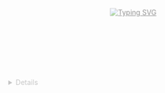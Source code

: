 <!-- CSS Animations -->
<style>
@keyframes fadeInUp {
  from {
    opacity: 0;
    transform: translateY(30px);
  }
  to {
    opacity: 1;
    transform: translateY(0);
  }
}

@keyframes fadeIn {
  from {
    opacity: 0;
  }
  to {
    opacity: 1;
  }
}

@keyframes slideInLeft {
  from {
    opacity: 0;
    transform: translateX(-30px);
  }
  to {
    opacity: 1;
    transform: translateX(0);
  }
}

@keyframes slideInRight {
  from {
    opacity: 0;
    transform: translateX(30px);
  }
  to {
    opacity: 1;
    transform: translateX(0);
  }
}

@keyframes bounceIn {
  0% {
    opacity: 0;
    transform: scale(0.3);
  }
  50% {
    opacity: 1;
    transform: scale(1.05);
  }
  70% {
    transform: scale(0.9);
  }
  100% {
    opacity: 1;
    transform: scale(1);
  }
}

@keyframes pulse {
  0% {
    transform: scale(1);
  }
  50% {
    transform: scale(1.05);
  }
  100% {
    transform: scale(1);
  }
}

.fade-in-up {
  animation: fadeInUp 0.8s ease-out forwards;
}

.fade-in {
  animation: fadeIn 1s ease-out forwards;
}

.slide-in-left {
  animation: slideInLeft 0.8s ease-out forwards;
}

.slide-in-right {
  animation: slideInRight 0.8s ease-out forwards;
}

.bounce-in {
  animation: bounceIn 1s ease-out forwards;
}

.pulse:hover {
  animation: pulse 0.6s ease-in-out;
}

.delay-1 { animation-delay: 0.1s; }
.delay-2 { animation-delay: 0.2s; }
.delay-3 { animation-delay: 0.3s; }
.delay-4 { animation-delay: 0.4s; }
.delay-5 { animation-delay: 0.5s; }
.delay-6 { animation-delay: 0.6s; }
.delay-7 { animation-delay: 0.7s; }
.delay-8 { animation-delay: 0.8s; }
.delay-9 { animation-delay: 0.9s; }
.delay-10 { animation-delay: 1.0s; }

/* Initial state - hidden */
[class*="fade-"], [class*="slide-"], [class*="bounce-"] {
  opacity: 0;
}

/* Smooth transitions for interactive elements */
img, a {
  transition: transform 0.3s ease, opacity 0.3s ease;
}

img:hover {
  transform: scale(1.1);
}
</style>

<p align="center" class="fade-in-up">
<!-- CSS Animations -->
<style>
@keyframes fadeInUp {
  from {
    opacity: 0;
    transform: translateY(30px);
  }
  to {
    opacity: 1;
    transform: translateY(0);
  }
}

@keyframes fadeIn {
  from {
    opacity: 0;
  }
  to {
    opacity: 1;
  }
}

@keyframes slideInLeft {
  from {
    opacity: 0;
    transform: translateX(-30px);
  }
  to {
    opacity: 1;
    transform: translateX(0);
  }
}

@keyframes slideInRight {
  from {
    opacity: 0;
    transform: translateX(30px);
  }
  to {
    opacity: 1;
    transform: translateX(0);
  }
}

@keyframes bounceIn {
  0% {
    opacity: 0;
    transform: scale(0.3);
  }
  50% {
    opacity: 1;
    transform: scale(1.05);
  }
  70% {
    transform: scale(0.9);
  }
  100% {
    opacity: 1;
    transform: scale(1);
  }
}

.fade-in-up {
  animation: fadeInUp 0.8s ease-out forwards;
}

.fade-in {
  animation: fadeIn 1s ease-out forwards;
}

.slide-in-left {
  animation: slideInLeft 0.8s ease-out forwards;
}

.slide-in-right {
  animation: slideInRight 0.8s ease-out forwards;
}

.bounce-in {
  animation: bounceIn 1s ease-out forwards;
}

.delay-1 { animation-delay: 0.1s; }
.delay-2 { animation-delay: 0.2s; }
.delay-3 { animation-delay: 0.3s; }
.delay-4 { animation-delay: 0.4s; }
.delay-5 { animation-delay: 0.5s; }
.delay-6 { animation-delay: 0.6s; }
.delay-7 { animation-delay: 0.7s; }
.delay-8 { animation-delay: 0.8s; }
.delay-9 { animation-delay: 0.9s; }
.delay-10 { animation-delay: 1.0s; }

/* Initial state - hidden */
[class*="fade-"], [class*="slide-"], [class*="bounce-"] {
  opacity: 0;
}
</style>

<p align="center" class="fade-in-up">
  <!-- Typing SVG by DenverCoder1 - https://github.com/DenverCoder1/readme-typing-svg -->
  <a href="https://git.io/typing-svg"><img src="https://readme-typing-svg.demolab.com?font=Jouca&duration=4000&pause=2000&color=F718A4&center=true&vCenter=true&width=509&lines=Fullstack%2C+Mobile+%26+Game+Developer;Apprentice+at+LISSI;Master+degree+student+at+UPEC;%22It's+all+talk+until+the+code+runs.%22+%C2%AF%5C_(%E3%83%84)_%2F%C2%AF" alt="Typing SVG" /></a>
</p>

<!-- Social icons section -->
<p align="center" class="fade-in delay-2">
  <a href="https://www.youtube.com/c/Jouca" class="bounce-in delay-3"><img width="32px" alt="Youtube" title="Youtube" src="https://i.imgur.com/qiXu7b2.png"/></a>
<p align="center" class="fade-in delay-2">
  <a href="https://www.youtube.com/c/Jouca" class="bounce-in delay-3"><img width="32px" alt="Youtube" title="Youtube" src="https://i.imgur.com/qiXu7b2.png"/></a>
  &#8287;&#8287;&#8287;&#8287;&#8287;
  <a href="https://www.linkedin.com/in/diego-roulle-b70869232/" class="bounce-in delay-4"><img width="32px" alt="LinkedIn" title="LinkedIn" src="https://i.imgur.com/yRpa1dQ.png"/></a>
  <a href="https://www.linkedin.com/in/diego-roulle-b70869232/" class="bounce-in delay-4"><img width="32px" alt="LinkedIn" title="LinkedIn" src="https://i.imgur.com/yRpa1dQ.png"/></a>
  &#8287;&#8287;&#8287;&#8287;&#8287;
  <a href="https://twitter.com/JoucaJouca" class="bounce-in delay-5"><img width="32px" alt="Twitter" title="Twitter" src="https://i.imgur.com/AixJgnm.png"/></a>
  <a href="https://twitter.com/JoucaJouca" class="bounce-in delay-5"><img width="32px" alt="Twitter" title="Twitter" src="https://i.imgur.com/AixJgnm.png"/></a>
  &#8287;&#8287;&#8287;&#8287;&#8287;
  <a href="https://discord.gg/jouca-s-manor-922966061060616214" alt="Discord" title="Jouca's Discord Server" class="bounce-in delay-6"><img width="32px" src="https://i.imgur.com/OViZO8J.png"/></a>
  <a href="https://discord.gg/jouca-s-manor-922966061060616214" alt="Discord" title="Jouca's Discord Server" class="bounce-in delay-6"><img width="32px" src="https://i.imgur.com/OViZO8J.png"/></a>
  &#8287;&#8287;&#8287;&#8287;&#8287;
  <a href="https://ko-fi.com/gdutils" class="bounce-in delay-7"><img width="32px" alt="Ko-fi" title="Buy me a coffee" src="https://i.imgur.com/PpLeD3K.png"/></a>
  <a href="https://ko-fi.com/gdutils" class="bounce-in delay-7"><img width="32px" alt="Ko-fi" title="Buy me a coffee" src="https://i.imgur.com/PpLeD3K.png"/></a>
</p>

<!-- Social badges section -->
<!-- Badges with custom icons - https://github.com/DenverCoder1/custom-icon-badges -->
<!-- View counter - https://github.com/DenverCoder1/Simple-View-Counter -->
<p align="center" class="fade-in-up delay-8">
  <a href="https://github.com/Jouca?tab=repositories&sort=stargazers" class="slide-in-left delay-9">
<p align="center" class="fade-in-up delay-8">
  <a href="https://github.com/Jouca?tab=repositories&sort=stargazers" class="slide-in-left delay-9">
    <img alt="total stars" title="Total stars on GitHub" src="https://custom-icon-badges.demolab.com/github/stars/Jouca?color=55960c&style=for-the-badge&labelColor=488207&logo=star"/></a>
  <a href="https://github.com/DenverCoder1?tab=followers" class="fade-in delay-10">
  <a href="https://github.com/DenverCoder1?tab=followers" class="fade-in delay-10">
    <img alt="followers" title="Follow me on Github" src="https://custom-icon-badges.demolab.com/github/followers/Jouca?color=236ad3&labelColor=1155ba&style=for-the-badge&logo=person-add&label=Follow&logoColor=white"/></a>
  <a href="https://github.com/Jouca/Simple-View-Counter" class="slide-in-right delay-9">
  <a href="https://github.com/Jouca/Simple-View-Counter" class="slide-in-right delay-9">
    <img alt="views" title="GitHub profile views" src="https://clarifygdps.com/github_stats"/></a>
</p>

<details class="fade-in delay-1"> 
<details class="fade-in delay-1"> 
  <summary><h2>🛠️ My Favorite Tools</h2></summary>

  <h3 class="slide-in-left delay-2">👨‍💻 Programming and Markup Languages</h3>
  <h3 class="slide-in-left delay-2">👨‍💻 Programming and Markup Languages</h3>

  <p align="center" class="fade-in-up delay-3">
  <p align="center" class="fade-in-up delay-3">
    <a href="https://github.com/search?q=user%3AJouca+language%3Aassembly"><img alt="Assembly" src="https://custom-icon-badges.demolab.com/badge/Assembly-525252.svg?logo=asm-hex&logoColor=white"></a>
    <a href="https://github.com/search?q=user%3AJouca+language%3Abash"><img alt="Bash" src="https://custom-icon-badges.demolab.com/badge/Bash-121011.svg?logo=gnu-bash&logoColor=white"></a>
    <a href="https://github.com/search?q=user%3AJouca+language%3Ac"><img alt="C" src="https://custom-icon-badges.demolab.com/badge/C-03599C.svg?logo=c-in-hexagon&logoColor=white"></a>
    <a href="https://github.com/search?q=user%3AJouca+language%3Acpp"><img alt="C++" src="https://custom-icon-badges.demolab.com/badge/C++-9C033A.svg?logo=cpp2&logoColor=white"></a>
    <a href="https://github.com/search?q=user%3AJouca+language%3Acsharp"><img alt="C#" src="https://custom-icon-badges.demolab.com/badge/C%23-68217A.svg?logo=cs2&logoColor=white"></a>
    <a href="https://github.com/search?q=user%3AJouca+language%3Acss"><img alt="CSS" src="https://custom-icon-badges.demolab.com/badge/CSS-1572B6.svg?logo=css3&logoColor=white"></a>
    <a href="https://github.com/search?q=user%3AJouca+language%3Adart"><img alt="Dart" src="https://custom-icon-badges.demolab.com/badge/Dart-0175C2.svg?logo=dart&logoColor=white"></a>
    <a href="https://github.com/search?q=user%3AJouca+language%3Adjango"><img alt="Django" src="https://custom-icon-badges.demolab.com/badge/Django-092E20.svg?logo=django&logoColor=white"></a>
    <a href="https://github.com/search?q=user%3AJouca+language%3Agraphql"><img alt="GraphQL" src="https://custom-icon-badges.demolab.com/badge/GraphQL-E10098.svg?logo=graphql&logoColor=white"></a>
    <a href="https://github.com/search?q=user%3AJouca+language%3Ahtml"><img alt="HTML" src="https://custom-icon-badges.demolab.com/badge/HTML-E34F26.svg?logo=html5&logoColor=white"></a>
    <a href="https://github.com/search?q=user%3AJouca+language%3Ahtmx"><img alt="HTMX" src="https://custom-icon-badges.demolab.com/badge/HTMX-0A1C2B.svg?logo=htmx&logoColor=white"></a>
    <a href="https://github.com/search?q=user%3AJouca+language%3Ajava"><img alt="Java" src="https://custom-icon-badges.demolab.com/badge/Java-007396.svg?logo=java&logoColor=white"></a>
    <a href="https://github.com/search?q=user%3AJouca+language%3Ajavascript"><img alt="JavaScript" src="https://custom-icon-badges.demolab.com/badge/JavaScript-F7DF1E.svg?logo=javascript&logoColor=black"></a>
    <a href="https://github.com/search?q=user%3AJouca+language%3Ajson"><img alt="JSON" src="https://custom-icon-badges.demolab.com/badge/JSON-000000.svg?logo=json&logoColor=white"></a>
    <a href="https://github.com/search?q=user%3AJouca+language%3Akotlin"><img alt="Kotlin" src="https://custom-icon-badges.demolab.com/badge/Kotlin-7F52FF.svg?logo=kotlin&logoColor=white"></a>
    <a href="https://github.com/search?q=user%3AJouca+language%3Atex"><img alt="LaTeX" src="https://custom-icon-badges.demolab.com/badge/LaTeX-008080.svg?logo=latex&logoColor=white"></a>
    <a href="https://github.com/search?q=user%3AJouca+language%3Amarkdown"><img alt="Markdown" src="https://custom-icon-badges.demolab.com/badge/Markdown-000000.svg?logo=markdown&logoColor=white"></a>
    <a href="https://github.com/search?q=user%3AJouca+language%3Aphp"><img alt="PHP" src="https://custom-icon-badges.demolab.com/badge/PHP-777BB4.svg?logo=php&logoColor=white"></a>
    <a href="https://github.com/search?q=user%3AJouca+language%3Apowershell"><img alt="PowerShell" src="https://custom-icon-badges.demolab.com/badge/PowerShell-5391FE.svg?logo=powershell&logoColor=white"></a>
    <a href="https://github.com/search?q=user%3AJouca+language%3Apython"><img alt="Python" src="https://custom-icon-badges.demolab.com/badge/Python-3776AB.svg?logo=python&logoColor=white"></a>
    <a href="https://github.com/search?q=user%3AJouca+language%3Aregex"><img alt="Regex" src="https://custom-icon-badges.demolab.com/badge/Regex-FF4154.svg?logo=regex&logoColor=white"></a>
    <a href="https://github.com/search?q=user%3AJouca+language%3Asql"><img alt="SQL" src="https://custom-icon-badges.demolab.com/badge/SQL-025E8C.svg?logo=database&logoColor=white"></a>
    <a href="https://github.com/search?q=user%3AJouca+language%3Atypescript"><img alt="TypeScript" src="https://custom-icon-badges.demolab.com/badge/TypeScript-3178C6.svg?logo=typescript&logoColor=white"></a>
    <a href="https://github.com/search?q=user%3AJouca+language%3Ayaml"><img alt="YAML" src="https://custom-icon-badges.demolab.com/badge/YAML-CB171E.svg?logo=yaml&logoColor=white"></a>
    
  </p>

  <h3 class="slide-in-right delay-4">🗄️ Databases, Internet of Things (IoT) and Cloud Hosting</h3>

  <p align="center" class="fade-in-up delay-5">
    <a href="#"><img alt="Apache" src="https://custom-icon-badges.demolab.com/badge/Apache-D22128.svg?logo=apache&logoColor=white"></a>
    <a href="#"><img alt="Cassandra" src="https://custom-icon-badges.demolab.com/badge/Cassandra-1287B1.svg?logo=apache-cassandra&logoColor=white"></a>
    <a href="#"><img alt="Firebase" src="https://custom-icon-badges.demolab.com/badge/Firebase-FFCA28.svg?logo=firebase&logoColor=black"></a>
    <a href="#"><img alt="Hive" src="https://custom-icon-badges.demolab.com/badge/Hive-FDEE21.svg?logo=apache-hive&logoColor=black"></a>
    <a href="#"><img alt="Kafka" src="https://custom-icon-badges.demolab.com/badge/Kafka-231F20.svg?logo=apache-kafka&logoColor=white"></a>
    <a href="#"><img alt="MariaDB" src="https://custom-icon-badges.demolab.com/badge/MariaDB-003545.svg?logo=mariadb&logoColor=white"></a>
    <a href="#"><img alt="MongoDB" src="https://custom-icon-badges.demolab.com/badge/MongoDB-47A248.svg?logo=mongodb&logoColor=white"></a>
    <a href="#"><img alt="MySQL" src="https://custom-icon-badges.demolab.com/badge/MySQL-4479A1.svg?logo=mysql&logoColor=white"></a>
    <a href="#"><img alt="Neo4J" src="https://custom-icon-badges.demolab.com/badge/Neo4j-008CC1.svg?logo=neo4j&logoColor=white"></a>
    <a href="#"><img alt="Nginx" src="https://custom-icon-badges.demolab.com/badge/Nginx-009639.svg?logo=nginx&logoColor=white"></a>
    <a href="#"><img alt="Oracle" src="https://custom-icon-badges.demolab.com/badge/Oracle-F80000.svg?logo=oracle&logoColor=white"></a>
    <a href="#"><img alt="PostgreSQL" src="https://custom-icon-badges.demolab.com/badge/PostgreSQL-336791.svg?logo=postgresql&logoColor=white"></a>
    <a href="#"><img alt="RabbitMQ" src="https://custom-icon-badges.demolab.com/badge/RabbitMQ-FF6600.svg?logo=rabbitmq&logoColor=white"></a>
    <a href="#"><img alt="Redis" src="https://custom-icon-badges.demolab.com/badge/Redis-DC382D.svg?logo=redis&logoColor=white"></a>
    <a href="#"><img alt="Socket.IO" src="https://custom-icon-badges.demolab.com/badge/Socket.IO-010101.svg?logo=socketdotio&logoColor=white"></a>
    <a href="#"><img alt="SQLite" src="https://custom-icon-badges.demolab.com/badge/SQLite-003B57.svg?logo=sqlite&logoColor=white"></a>
    <a href="#"><img alt="Supabase" src="https://custom-icon-badges.demolab.com/badge/Supabase-3ECF8E.svg?logo=supabase&logoColor=white"></a>
    <a href="#"><img alt="WebSocket" src="https://custom-icon-badges.demolab.com/badge/WebSocket-010101.svg?logo=websocket&logoColor=white"></a>
  </p>

  <h3 class="slide-in-left delay-6">🧰 Frameworks and Libraries</h3>

  <p align="center" class="fade-in-up delay-7">
    <a href="#"><img alt="Android" src="https://custom-icon-badges.demolab.com/badge/Android-3DDC84.svg?logo=android&logoColor=white"></a>
    <a href="#"><img alt="API" src="https://custom-icon-badges.demolab.com/badge/API-FF6C37.svg?logo=postman&logoColor=white"></a>
    <a href="#"><img alt="Bootstrap" src="https://custom-icon-badges.demolab.com/badge/Bootstrap-7952B3.svg?logo=bootstrap&logoColor=white"></a>
    <a href="#"><img alt="Discord.js" src="https://custom-icon-badges.demolab.com/badge/Discord.js-5865F2.svg?logo=discord&logoColor=white"></a>
    <a href="#"><img alt="Discord.py" src="https://custom-icon-badges.demolab.com/badge/Discord.py-0d1620.svg?logo=dpy"></a>
    <a href="#"><img alt="Express.js" src="https://custom-icon-badges.demolab.com/badge/Express.js-000000.svg?logo=express&logoColor=white"></a>
    <a href="#"><img alt="FastAPI" src="https://custom-icon-badges.demolab.com/badge/FastAPI-009688.svg?logo=fastapi&logoColor=white"></a>
    <a href="#"><img alt="FFmpeg" src="https://custom-icon-badges.demolab.com/badge/FFmpeg-007808.svg?logo=ffmpeg&logoColor=white"></a>
    <a href="#"><img alt="Flask" src="https://custom-icon-badges.demolab.com/badge/Flask-000000.svg?logo=flask&logoColor=white"></a>
    <a href="#"><img alt="Flutter" src="https://custom-icon-badges.demolab.com/badge/Flutter-02569B.svg?logo=flutter&logoColor=white"></a>
    <a href="#"><img alt="ForgeMC" src="https://custom-icon-badges.demolab.com/badge/ForgeMC-0E1626.svg?logo=curseforge&logoColor=white"></a>
    <a href="#"><img alt="Leaflet" src="https://custom-icon-badges.demolab.com/badge/Leaflet-199900.svg?logo=leaflet&logoColor=white"></a>
    <a href="#"><img alt="Matplotlib" src="https://custom-icon-badges.demolab.com/badge/Matplotlib-11557C.svg?logo=matplotlib&logoColor=white"></a>
    <a href="#"><img alt="Next.js" src="https://custom-icon-badges.demolab.com/badge/Next.js-000000.svg?logo=nextdotjs&logoColor=white"></a>
    <a href="#"><img alt="Node.js" src="https://custom-icon-badges.demolab.com/badge/Node.js-339933.svg?logo=nodedotjs&logoColor=white"></a>
    <a href="#"><img alt="npm" src="https://custom-icon-badges.demolab.com/badge/npm-CB3837.svg?logo=npm&logoColor=white"></a>
    <a href="#"><img alt="NumPy" src="https://img.shields.io/badge/Numpy-013243.svg?logo=numpy&logoColor=white"></a>
    <a href="#"><img alt="OpenCV" src="https://custom-icon-badges.demolab.com/badge/OpenCV-5C3EE8.svg?logo=opencv&logoColor=white"></a>
    <a href="#"><img alt="Pandas" src="https://custom-icon-badges.demolab.com/badge/Pandas-150458.svg?logo=pandas&logoColor=white"></a>
    <a href="#"><img alt="Pygame" src="https://custom-icon-badges.demolab.com/badge/Pygame-FFDF27.svg?logo=pygame&logoColor=black"></a>
    <a href="#"><img alt="React" src="https://custom-icon-badges.demolab.com/badge/React-61DAFB.svg?logo=react&logoColor=black"></a>
    <a href="#"><img alt="React Native" src="https://custom-icon-badges.demolab.com/badge/React%20Native-61DAFB.svg?logo=react&logoColor=black"></a>
    <a href="#"><img alt="ROS2" src="https://custom-icon-badges.demolab.com/badge/ROS2-22314E.svg?logo=ros&logoColor=white"></a>
    <a href="#"><img alt="SciPy" src="https://custom-icon-badges.demolab.com/badge/SciPy-8CAAE6.svg?logo=scipy&logoColor=white"></a>
    <a href="#"><img alt="Spring" src="https://custom-icon-badges.demolab.com/badge/Spring-6DB33F.svg?logo=spring&logoColor=white"></a>
    <a href="#"><img alt="Swagger" src="https://custom-icon-badges.demolab.com/badge/Swagger-85EA2D.svg?logo=swagger&logoColor=black"></a>
    <a href="#"><img alt="Tailwind CSS" src="https://custom-icon-badges.demolab.com/badge/Tailwind%20CSS-06B6D4.svg?logo=tailwindcss&logoColor=white"></a>
    <a href="#"><img alt="Vite" src="https://custom-icon-badges.demolab.com/badge/Vite-646CFF.svg?logo=vite&logoColor=white"></a>
    <a href="#"><img alt="Vue.js" src="https://custom-icon-badges.demolab.com/badge/Vue.js-4FC08D.svg?logo=vuedotjs&logoColor=white"></a>
  </p>

  <h3 class="slide-in-right delay-8">💻 Software and Tools</h3>

  <p align="center" class="fade-in-up delay-9">
    <a href="#"><img alt="Android Studio" src="https://custom-icon-badges.demolab.com/badge/Android%20Studio-3DDC84.svg?logo=android-studio&logoColor=white"></a>
    <a href="#"><img alt="Azure" src="https://custom-icon-badges.demolab.com/badge/Azure-0078D4.svg?logo=microsoft-azure&logoColor=white"></a>
    <a href="#"><img alt="Cloudflare" src="https://custom-icon-badges.demolab.com/badge/Cloudflare-F38020.svg?logo=cloudflare&logoColor=white"></a>
    <a href="#"><img alt="CMake" src="https://custom-icon-badges.demolab.com/badge/CMake-064F8C.svg?logo=cmake&logoColor=white"></a>
    <a href="#"><img alt="Debian" src="https://custom-icon-badges.demolab.com/badge/Debian-A81D33.svg?logo=debian&logoColor=white"></a>
    <a href="#"><img alt="Docker" src="https://custom-icon-badges.demolab.com/badge/Docker-2496ED.svg?logo=docker&logoColor=white"></a>
    <a href="#"><img alt="Expo" src="https://custom-icon-badges.demolab.com/badge/Expo-000020.svg?logo=expo&logoColor=white"></a>
    <a href="#"><img alt="Figma" src="https://custom-icon-badges.demolab.com/badge/Figma-F24E1E.svg?logo=figma&logoColor=white"></a>
    <a href="#"><img alt="Google Cloud" src="https://custom-icon-badges.demolab.com/badge/Google%20Cloud-4285F4.svg?logo=google-cloud&logoColor=white"></a>
    <a href="#"><img alt="Git" src="https://custom-icon-badges.demolab.com/badge/Git-F05032.svg?logo=git&logoColor=white"></a>
    <a href="#"><img alt="GitHub" src="https://custom-icon-badges.demolab.com/badge/GitHub-181717.svg?logo=github&logoColor=white"></a>
    <a href="#"><img alt="GitHub Actions" src="https://custom-icon-badges.demolab.com/badge/GitHub%20Actions-2088FF.svg?logo=github-actions&logoColor=white"></a>
    <a href="#"><img alt="GitLab" src="https://custom-icon-badges.demolab.com/badge/GitLab-FC6D26.svg?logo=gitlab&logoColor=white"></a>
    <a href="#"><img alt="Google Colab" src="https://custom-icon-badges.demolab.com/badge/Google%20Colab-F9AB00.svg?logo=google-colab&logoColor=white"></a>
    <a href="#"><img alt="Google Play Console" src="https://custom-icon-badges.demolab.com/badge/Google%20Play%20Console-414141.svg?logo=google-play&logoColor=white"></a>
    <a href="#"><img alt="Jenkins" src="https://custom-icon-badges.demolab.com/badge/Jenkins-D24939.svg?logo=jenkins&logoColor=white"></a>
    <a href="#"><img alt="Jupyter" src="https://custom-icon-badges.demolab.com/badge/Jupyter-F37626.svg?logo=jupyter&logoColor=white"></a>
    <a href="#"><img alt="Kubernetes" src="https://custom-icon-badges.demolab.com/badge/Kubernetes-326CE5.svg?logo=kubernetes&logoColor=white"></a>
    <a href="#"><img alt="Raspberry Pi" src="https://custom-icon-badges.demolab.com/badge/Raspberry%20Pi-A22846.svg?logo=raspberry-pi&logoColor=white"></a>
    <a href="#"><img alt="Ubuntu" src="https://custom-icon-badges.demolab.com/badge/Ubuntu-E95420.svg?logo=ubuntu&logoColor=white"></a>
    <a href="#"><img alt="Unity" src="https://custom-icon-badges.demolab.com/badge/Unity-000000.svg?logo=unity&logoColor=white"></a>
    <a href="#"><img alt="VirtualBox" src="https://custom-icon-badges.demolab.com/badge/VirtualBox-183A61.svg?logo=virtualbox&logoColor=white"></a>
    <a href="#"><img alt="Visual Studio" src="https://custom-icon-badges.demolab.com/badge/Visual%20Studio-5C2D91.svg?logo=visual-studio&logoColor=white"></a>
    <a href="#"><img alt="VS Code" src="https://custom-icon-badges.demolab.com/badge/VS%20Code-007ACC.svg?logo=visual-studio-code&logoColor=white"></a>
    <a href="#"><img alt="Wireshark" src="https://custom-icon-badges.demolab.com/badge/Wireshark-1679A7.svg?logo=wireshark&logoColor=white"></a>
  </p>
</details>


<details class="fade-in delay-10"> 
  <summary><h2>📊 Stats and Activity</h2></summary>

  <div align="center" style="display: flex; justify-content: center; align-items: center; gap: 10px; flex-wrap: nowrap;" class="fade-in-up delay-1">
    <a href="https://github.com/anuraghazra/github-readme-stats" style="flex-shrink: 1;" class="slide-in-left delay-2">
      <img src="https://github-readme-stats.vercel.app/api?username=Jouca&show=prs_merged,prs_merged_percentage&show_icons=true&theme=omni" style="max-width: 100%; height: auto;" />
    </a>
    <a href="https://git.io/streak-stats" style="flex-shrink: 1;" class="slide-in-right delay-3">
      <img src="https://clarifygdps.com/github-readme-streak-stats/src/demo/preview.php?user=Jouca&theme=omni&border_radius=3.5&card_width=365&hide_longest_streak=true" alt="GitHub Streak" style="max-width: 100%; height: auto;" />
    </a>
  </div>

  <!-- https://github.com/ashutosh00710/github-readme-activity-graph -->

  <a href="https://github.com/ashutosh00710/github-readme-activity-graph" class="fade-in delay-4"><img alt="Jouca's Activity Graph" src="https://github-readme-activity-graph.vercel.app/graph/?username=Jouca&bg_color=1F222E&color=F8D866&line=F85D7F&point=FFFFFF&hide_border=true" /></a>

  <h3 class="slide-in-left delay-5">⚡ Recent GitHub Activity</h3>

  <!-- https://github.com/jamesgeorge007/github-activity-readme -->

  <!--START_SECTION:activity-->
1. 🚀 Published release [v1.3.0](https://github.com/Jouca/BadgesAPI/releases/tag/v1.3.0) in [Jouca/BadgesAPI](https://github.com/Jouca/BadgesAPI)
2. 🗣 Commented on [#308](https://github.com/PhlexPlexico/G5API/issues/308#issuecomment-3243255883) in [PhlexPlexico/G5API](https://github.com/PhlexPlexico/G5API)
3. 🗣 Commented on [#308](https://github.com/PhlexPlexico/G5API/issues/308#issuecomment-3243252076) in [PhlexPlexico/G5API](https://github.com/PhlexPlexico/G5API)
4. 🗣 Commented on [#308](https://github.com/PhlexPlexico/G5API/issues/308#issuecomment-3242823082) in [PhlexPlexico/G5API](https://github.com/PhlexPlexico/G5API)
5. 🗣 Commented on [#308](https://github.com/PhlexPlexico/G5API/issues/308#issuecomment-3242758013) in [PhlexPlexico/G5API](https://github.com/PhlexPlexico/G5API)
  <!--END_SECTION:activity-->
</details>